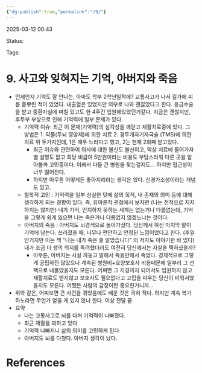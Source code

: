 ```yaml
---
{"dg-publish":true,"permalink":"/9/"}
---
```



2025-03-12 00:43

Status: 

Tags: 

# 9. 사고와 잊혀지는 기억, 아버지와 죽음
- 언제인지 기억도 잘 안나는, 아마도 학부 2학년일적에? 교통사고가 나서 길가에 피를 흩뿌린 적이 있었다. 내출혈은 있었지만 외부로 나와 괜찮았다고 한다. 응급수술을 받고 중환자실에 며칠 있고도 한 4주간 입원해있었던거같다. 지금은 괜찮지만, 후두부 부상으로 인해 기억력에 일부 문제가 있다.
	- 기억력 이슈: 최근 이 문제(기억력)의 심각성을 깨닫고 재활치료중에 있다. 그 방법은 1. 약물(두뇌 영양제)에 의한 치료 2. 경두개자기자극술 (TMS)에 의한 치료 위 두가지인데, 1은 매우 느리다고 했고, 2는 현재 2회째 받고있다.
		- 최근 이슈와 관련하여 의사에 대한 불신도 불신이고, 막상 치료에 들어가자 별 설명도 없고 회당 비급여 5만원이라는 비용도 부담스러워 다른 곳을 알아볼까 고민중이다. 이래서 다들 큰 병원을 찾는걸지도... 하지만 접근성이 너무 떨어진다.
		- 하지만 아무튼 어떻게든 좋아지리라는 생각은 있다. 신경가소성이라는 개념도 있고.
	- 철학적 고민 : 기억력을 일부 상실한 탓에 삶의 목적, 내 존재의 의미 등에 대해 생각하게 되는 경향이 있다. 즉, 유아론적 관점에서 보자면 (나는 전적으로 지지하지는 않지만) 내가 기억, 인지하지 못하는 세계는 없는거나 다름없는데, 기억을 그렇게 쉽게 잃으면 나는 죽은거나 다름없지 않겠느냐는 것이다.
	- 아버지의 죽음 : 아버지도 뇌경색으로 돌아가셨다. 당신께서 하신 마지막 말이 기억에 남는다. 쓰러졌을 때, 너무나 편안하고 안정된 느낌이었다고 한다. (후일 안거지만 이는 책 "나는 내가 죽은 줄 알았습니다" 의 저자도 이야기한 바 있다) 내가 조금 더 생의 의지를 독려했더라도 여전히 당신께서는 자살을 택하셨을까?
		- 아무튼, 아버지는 사실 까놓고 말해서 죽을만해서 죽었다. 경제적으로 그렇게 궁핍하진 않았으나 계속된 병원비+요양보호사 비용때문에 일부러 그 선택으로 내몰았을지도 모른다. 어쩌면 그 지경까지 되어서도 입원하지 않고 재활치료도 받지않고 보호사도 필요없다고 고집을 피우는 당신이 미워서였을지도 모른다. 어쨌든 사람의 감정이란 중요한거니까...
- 위와 같은, 어찌보면 큰 사건을 겪었음에도 배운 것은 극히 적다. 하지만 계속 복기하노라면 무언가 얻을 게 있지 않나 한다. 이상 전달 끝.
- 요약
	- 나는 교통사고로 뇌를 다쳐 기억력이 나빠졌다.
	- 최근 재활을 꾀하고 있다
	- 기억력 나빠지니 삶의 의미를 고민하게 된다
	- 아버지도 뇌를 다쳤다. 아버지 생각이 났다.

# References
